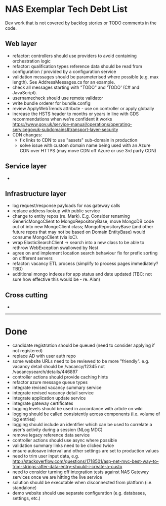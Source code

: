 # NAS Exemplar Tech Debt List #

Dev work that is not covered by backlog stories or TODO comments in the code. 

## Web layer ##

- refactor: controllers should use providers to avoid containing orchestration logic
- refactor: qualification types reference data should be read from configuration / provided by a configuration service
- validation messages should be parameterised where possible (e.g. max length). See AddressMessages.cs for an example.
- check all messages starting with "TODO" and 'TODO' (C# and JavaScript).
- usernamecheck should use remote validator
- write bundle orderer for bundle.config
- review ApplyWebTrends attribute - use on controller or apply globally  
- increase the HSTS header to months or years in line with GDS recommendations when we're confident it works https://www.gov.uk/service-manual/operations/operating-servicegovuk-subdomains#transport-layer-security
- CDN changes:
    - fix links to CDN to use "assets" sub-domain in production
    - solve issue with custom domain name being used with an Azure CDN over HTTPS (may move CDN off Azure or use 3rd party CDN)

## Service layer ##

- 

## Infrastructure layer ##

- log request/response payloads for nas gateway calls
- replace address lookup with public service
- change to entity repos (re. Mark). E.g. Consider renaming GenericMongoClient to MongoRepositoryBase; move MongoDB code out of into new MongoClient class; MongoRepositoryBase (and other future repos that may not be based on Domain EntityBase) would consume MongoClient (via IoC).
- wrap ElasticSearchClient -> search into a new class to be able to rethrow WebException swallowed by Nest
- agree on and implement location search behaviour fix for prefix sorting on different servers
- refactor: vacancy ETL process (simplify to process pages immediately? TBD)
- additional mongo indexes for app status and date updated (TBC: not sure how effective this would be - re. Alan)

## Cross cutting ##

- 

----------

# Done #

- candidate registration should be queued (need to consider applying if not registered)
- replace AD with user auth repo
- some website URLs need to be reviewed to be more "friendly". e.g. vacancy detail should be /vacancy/12345 not /vacancysearch/details/446897
- controller actions should provide caching hints
- refactor azure message queue types
- integrate revised vacancy summary service
- integrate revised vacancy detail service
- integrate application update service
- integrate gateway certificates
- logging levels should be used in accordance with article on wiki
- logging should be called consistently across components (i.e. volume of log entries)
- logging should include an identifier which can be used to correlate a user's activity during a session (NLog MDC)
- remove legacy reference data service
- controller actions should use async where possible
- validation summary links need to be clicked twice
- ensure autosave interval and other settings are set to production values
- need to trim user input data, e.g. http://stackoverflow.com/questions/1718501/asp-net-mvc-best-way-to-trim-strings-after-data-entry-should-i-create-a-custo
- need to consider turning off integration tests against NAS Gateway services once we are hitting the live service
- solution should be executable when disconnected from platform (i.e. standalone)
- demo website should use separate configuration (e.g. databases, settings, etc.)
